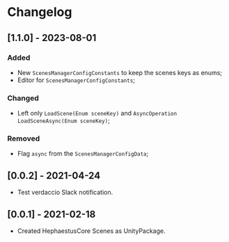 # Changelog

## [1.1.0] - 2023-08-01

### Added

- New ```ScenesManagerConfigConstants``` to keep the scenes keys as enums;
- Editor for ```ScenesManagerConfigConstants```;

### Changed

- Left only ```LoadScene(Enum sceneKey)``` and ```AsyncOperation LoadSceneAsync(Enum sceneKey)```;

### Removed

- Flag ```async``` from the ```ScenesManagerConfigData```;

## [0.0.2] - 2021-04-24
- Test verdaccio Slack notification.

## [0.0.1] - 2021-02-18
- Created HephaestusCore Scenes as UnityPackage.
